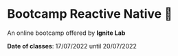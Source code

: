 # Bootcamp Reactive Native :iphone:

<p> An online bootcamp offered by <b>Ignite Lab</b> </p>
<p> <b>Date of classes</b>: 17/07/2022 until 20/07/2022 </p>